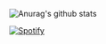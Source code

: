![Anurag's github stats](https://github-readme-stats.vercel.app/api?username=patttttttttt&show_icons=true&theme=radical)

[![Spotify](https://vercel.com/patttttttttt/novatorem)](https://open.spotify.com/user/patryktv198)
